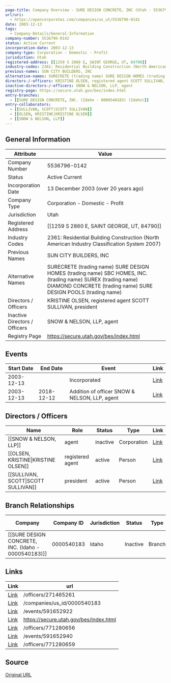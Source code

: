 ```yaml
---
page-title: Company Overview - SURE DESIGN CONCRETE, INC (Utah - 5536796-0142)
url/uri:
  - https://opencorporates.com/companies/us_ut/5536796-0142
date: 2003-12-13
tags:
  - Company-Details/General-Information
company-number: 5536796-0142
status: Active Current
incorporation-date: 2003-12-13
company-type: Corporation - Domestic - Profit
jurisdiction: Utah
registered-address: [[1259 S 2860 E, SAINT GEORGE, UT, 84790]]
industry-codes: 2361: Residential Building Construction (North American Industry Classification System 2007)
previous-names: SUN CITY BUILDERS, INC
alternative-names: SURECRETE (trading name) SURE DESIGN HOMES (trading name) SBC HOMES, INC. (trading name) SUREX (trading name) DIAMOND CONCRETE (trading name) SURE DESIGN POOLS (trading name)
directors-/-officers: KRISTINE OLSEN, registered agent SCOTT SULLIVAN, president
inactive-directors-/-officers: SNOW & NELSON, LLP, agent
registry-page: https://secure.utah.gov/bes/index.html
entry-branches:
  - [[SURE DESIGN CONCRETE, INC. (Idaho - 0000540183) (Idaho)]]
entry-collaborators:
  - [[SULLIVAN, SCOTT|SCOTT SULLIVAN]]
  - [[OLSEN, KRISTINE|KRISTINE OLSEN]]
  - [[SNOW & NELSON, LLP]]
---
```


## General Information
| Attribute          | Value                                       |
|--------------------|---------------------------------------------|
| Company Number     | 5536796-0142                                |
| Status             | Active Current                              |
| Incorporation Date | 13 December 2003 (over 20 years ago)        |
| Company Type       | Corporation - Domestic - Profit             |
| Jurisdiction       | Utah                                        |
| Registered Address | [[1259 S 2860 E, SAINT GEORGE, UT, 84790]]  |
| Industry Codes     | 2361: Residential Building Construction (North American Industry Classification System 2007) |
| Previous Names     | SUN CITY BUILDERS, INC                      |
| Alternative Names  | SURECRETE (trading name) SURE DESIGN HOMES (trading name) SBC HOMES, INC. (trading name) SUREX (trading name) DIAMOND CONCRETE (trading name) SURE DESIGN POOLS (trading name) |
| Directors / Officers | KRISTINE OLSEN, registered agent SCOTT SULLIVAN, president |
| Inactive Directors / Officers | SNOW & NELSON, LLP, agent                   |
| Registry Page      | https://secure.utah.gov/bes/index.html      |

## Events

| Start Date | End Date   | Event                                                   | Link |
|------------|------------|-------------------------------------------------------|------|
| 2003-12-13 |            | Incorporated                                            | [Link](https://opencorporates.com/events/591652940) |
| 2003-12-13 | 2018-12-12 | Addition of officer SNOW & NELSON, LLP, agent           | [Link](https://opencorporates.com/events/591652922) |

## Directors / Officers
| Name                 | Role            | Status     | Type        | Link |
|----------------------|-----------------|------------|-------------|------|
| [[SNOW & NELSON, LLP]] | agent           | inactive   | Corporation | [Link](https://opencorporates.com/officers/271465261) |
| [[OLSEN, KRISTINE\|KRISTINE OLSEN]] | registered agent | active     | Person      | [Link](https://opencorporates.com/officers/771280656) |
| [[SULLIVAN, SCOTT\|SCOTT SULLIVAN]] | president       | active     | Person      | [Link](https://opencorporates.com/officers/771280659) |

## Branch Relationships
| Company                       | Company ID            | Jurisdiction         | Status   | Type       | Link                                | Start Date   | End Date     | Statement Link                      |
|--------------------------------|----------------------|----------------------|----------|------------|-------------------------------------|--------------|--------------|-------------------------------------|
| [[SURE DESIGN CONCRETE, INC. (Idaho - 0000540183)]] | 0000540183           | Idaho                | Inactive | Branch     | [Link](https://opencorporates.com/companies/us_id/0000540183) | 14 May 2008  | 6 Aug 2009   | [Statement](https://opencorporates.com/statements/455520211) |

## Links
| Link   | url                            
|--------|--------------------------------|
| [Link](/officers/271465261) |/officers/271465261           |
| [Link](/companies/us_id/0000540183) |/companies/us_id/0000540183   |
| [Link](/events/591652922) |/events/591652922             |
| [Link](https://secure.utah.gov/bes/index.html) |https://secure.utah.gov/bes/index.html|
| [Link](/officers/771280656) |/officers/771280656           |
| [Link](/events/591652940) |/events/591652940             |
| [Link](/officers/771280659) |/officers/771280659           |

## Source
[Original URL](https://opencorporates.com/companies/us_ut/5536796-0142)
